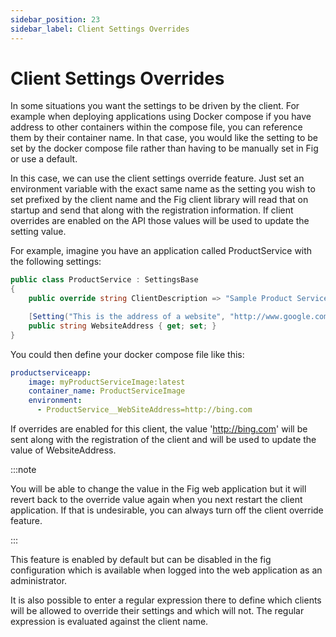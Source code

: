 ```yaml
---
sidebar_position: 23
sidebar_label: Client Settings Overrides
---
```


# Client Settings Overrides

In some situations you want the settings to be driven by the client. For example when deploying applications using Docker compose if you have address to other containers within the compose file, you can reference them by their container name. In that case, you would like the setting to be set by the docker compose file rather than having to be manually set in Fig or use a default.

In this case, we can use the client settings override feature. Just set an environment variable with the exact same name as the setting you wish to set prefixed by the client name and the Fig client library will read that on startup and send that along with the registration information. If client overrides are enabled on the API those values will be used to update the setting value.

For example, imagine you have an application called ProductService with the following settings:

```c#
public class ProductService : SettingsBase
{
    public override string ClientDescription => "Sample Product Service";

    [Setting("This is the address of a website", "http://www.google.com")]
    public string WebsiteAddress { get; set; }
}
```

You could then define your docker compose file like this:

```yaml
productserviceapp:
    image: myProductServiceImage:latest
    container_name: ProductServiceImage
    environment:
      - ProductService__WebSiteAddress=http://bing.com
```

If overrides are enabled for this client, the value 'http://bing.com' will be sent along with the registration of the client and will be used to update the value of WebsiteAddress.

:::note

You will be able to change the value in the Fig web application but it will revert back to the override value again when you next restart the client application. If that is undesirable, you can always turn off the client override feature.

:::

This feature is enabled by default but can be disabled in the fig configuration which is available when logged into the web application as an administrator.

It is also possible to enter a regular expression there to define which clients will be allowed to override their settings and which will not. The regular expression is evaluated against the client name.
